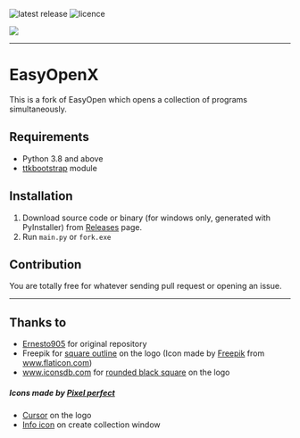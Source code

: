![latest release](https://img.shields.io/github/v/release/ygz213/EasyOpenX?style=flat-square "latest release")
![licence](https://img.shields.io/github/license/ygz213/EasyOpenX?style=flat-square)

![](app/icons/icon.ico)

---

# EasyOpenX

This is a fork of EasyOpen which opens a collection of programs simultaneously.

## Requirements

- Python 3.8 and above
- [ttkbootstrap](https://github.com/israel-dryer/ttkbootstrap) module

## Installation

1. Download source code or binary (for windows only, generated with PyInstaller) from [Releases](https://github.com/ygz213/EasyOpen/releases) page.
2. Run `main.py` or `fork.exe`

## Contribution

You are totally free for whatever sending pull request or opening an issue.

---

## Thanks to

- [Ernesto905](https://github.com/Ernesto905) for original repository
- Freepik for [square outline](https://flaticon.com/free-icon/square-outline_58243) on the logo   (Icon made by [Freepik](https://www.freepik.com/) from www.flaticon.com)
- www.iconsdb.com for [rounded black square](https://iconsdb.com/black-icons/square-rounded-icon.html) on the logo
##### Icons made by [Pixel perfect](https://www.flaticon.com/authors/pixel-perfect)
- [Cursor](https://flaticon.com/free-icon/cursor_1828365) on the logo
- [Info icon](https://www.flaticon.com/free-icon/info_1828872) on create collection window 
